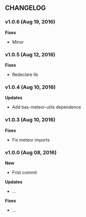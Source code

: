 ## CHANGELOG

### v1.0.6 (Aug 19, 2016)

**Fixes**
- Minor

### v1.0.5 (Aug 12, 2016)

**Fixes**
- Redeclare lib

### v1.0.4 (Aug 10, 2016)

**Updates**
- Add bas-meteor-utils dependence

### v1.0.3 (Aug 10, 2016)

**Fixes**
- Fix meteor imports

### v1.0.0 (Aug 08, 2016)

**New**
- Frist commit

**Updates**
- ...

**Fixes**
- ...
